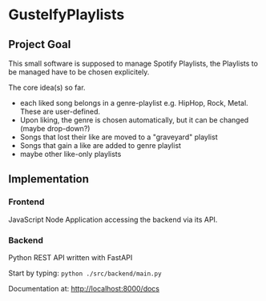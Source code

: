 # GustelfyPlaylists

## Project Goal

This small software is supposed to manage Spotify Playlists, the Playlists to be managed have to be chosen explicitely.

The core idea(s) so far.

- each liked song belongs in a genre-playlist e.g. HipHop, Rock, Metal. These are user-defined.
- Upon liking, the genre is chosen automatically, but it can be changed (maybe drop-down?)
- Songs that lost their like are moved to a "graveyard" playlist
- Songs that gain a like are added to genre playlist
- maybe other like-only playlists

## Implementation

### Frontend

JavaScript Node Application accessing the backend via its API.

### Backend

Python REST API written with FastAPI

Start by typing: `python ./src/backend/main.py`

Documentation at: <http://localhost:8000/docs>
